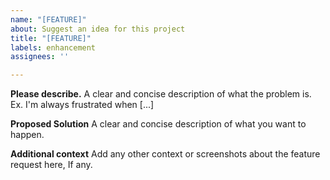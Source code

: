 ```yaml
---
name: "[FEATURE]"
about: Suggest an idea for this project
title: "[FEATURE]"
labels: enhancement
assignees: ''

---
```


**Please describe.**
A clear and concise description of what the problem is. Ex. I'm always frustrated when [...]

**Proposed Solution**
A clear and concise description of what you want to happen.

**Additional context**
Add any other context or screenshots about the feature request here, If any.
